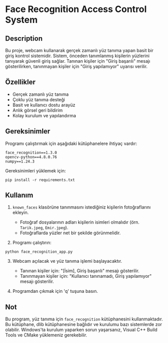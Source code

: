 # Face Recognition Access Control System

## Description
Bu proje, webcam kullanarak gerçek zamanlı yüz tanıma yapan basit bir giriş kontrol sistemidir. Sistem, önceden tanımlanmış kişilerin yüzlerini tanıyarak güvenli giriş sağlar. Tanınan kişiler için "Giriş başarılı" mesajı gösterilirken, tanınmayan kişiler için "Giriş yapılamıyor" uyarısı verilir.

## Özellikler
- Gerçek zamanlı yüz tanıma
- Çoklu yüz tanıma desteği
- Basit ve kullanıcı dostu arayüz
- Anlık görsel geri bildirim
- Kolay kurulum ve yapılandırma

## Gereksinimler

Programı çalıştırmak için aşağıdaki kütüphanelere ihtiyaç vardır:

```
face_recognition==1.3.0
opencv-python==4.8.0.76
numpy==1.24.3
```

Gereksinimleri yüklemek için:

```
pip install -r requirements.txt
```

## Kullanım

1. `known_faces` klasörüne tanınmasını istediğiniz kişilerin fotoğraflarını ekleyin.
   - Fotoğraf dosyalarının adları kişilerin isimleri olmalıdır (örn. `Tarik.jpeg`, `Emir.jpeg`).
   - Fotoğraflarda yüzler net bir şekilde görünmelidir.

2. Programı çalıştırın:

```
python face_recognition_app.py
```

3. Webcam açılacak ve yüz tanıma işlemi başlayacaktır.
   - Tanınan kişiler için: "[İsim], Giriş başarılı" mesajı gösterilir.
   - Tanınmayan kişiler için: "Kullanıcı tanınamadı, Giriş yapılamıyor" mesajı gösterilir.

4. Programdan çıkmak için 'q' tuşuna basın.

## Not

Bu program, yüz tanıma için `face_recognition` kütüphanesini kullanmaktadır. Bu kütüphane, dlib kütüphanesine bağlıdır ve kurulumu bazı sistemlerde zor olabilir. Windows'ta kurulum yaparken sorun yaşarsanız, Visual C++ Build Tools ve CMake yüklemeniz gerekebilir. 
